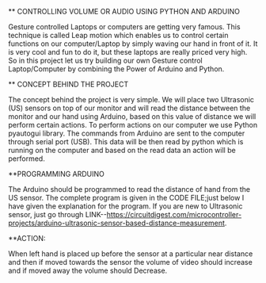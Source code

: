 ** CONTROLLING VOLUME OR AUDIO USING PYTHON AND ARDUINO

Gesture controlled Laptops or computers are getting very famous. This technique is called Leap motion
which enables us to control certain functions on our computer/Laptop by simply waving our hand in front of it. 
It is very cool and fun to do it, but these laptops are really priced very high. So in this project let us try
building our own Gesture control Laptop/Computer by combining the Power of Arduino and Python.

** CONCEPT BEHIND THE PROJECT

The concept behind the project is very simple. We will place two Ultrasonic (US) sensors on top of our monitor and will read
the distance between the monitor and our hand using Arduino, based on this value of distance we will perform certain actions. 
To perform actions on our computer we use Python pyautogui library. The commands from Arduino are sent to the computer through serial port (USB). 
This data will be then read by python which is running on the computer and based on the read data an action will be performed.

**PROGRAMMING ARDUINO

The Arduino should be programmed to read the distance of hand from the US sensor. The complete program is given in the 
CODE FILE;just below I have given the explanation for the program. If you are new to Ultrasonic sensor, just go 
through LINK--https://circuitdigest.com/microcontroller-projects/arduino-ultrasonic-sensor-based-distance-measurement.

**ACTION:
   
When left hand is placed up before the sensor at a particular near distance and then if moved towards the sensor
the volume of video should increase and if moved away the volume should Decrease.
